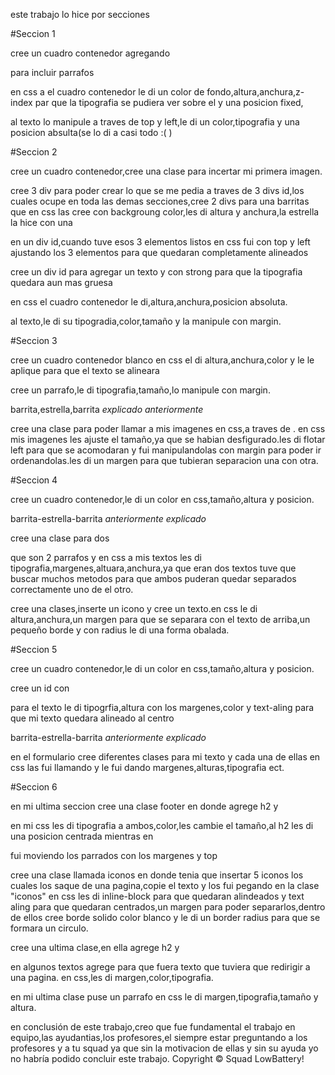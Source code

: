 este trabajo lo hice por secciones

#Seccion 1

cree un cuadro contenedor 
agregando <p> para incluir parrafos

en css a el cuadro contenedor le di un color de fondo,altura,anchura,z-index par que la tipografia se pudiera ver sobre el y una posicion fixed,

al texto lo manipule a traves de top y left,le di un color,tipografia y una posicion absulta(se lo di a casi todo :( ) 


#Seccion 2

cree un cuadro contenedor,cree una clase para incertar mi primera imagen.

cree 3 div para poder crear lo que se me pedia a traves de 3 divs id,los cuales ocupe en toda las demas secciones,cree 2 divs para una barritas que en css las cree con backgroung color,les di altura y anchura,la estrella la hice con una <p> en un div id,cuando tuve esos 3 elementos listos en css fui con top y left ajustando los 3 elementos para que quedaran completamente alineados

cree un div id para agregar un texto y con strong para que la tipografia quedara aun mas gruesa

en css el cuadro contenedor le di,altura,anchura,posicion absoluta.

al texto,le di su tipogradia,color,tamaño y la manipule con margin.


#Seccion 3


cree un cuadro contenedor blanco
en css el di altura,anchura,color y le le aplique para que el texto se alineara

cree un parrafo,le di tipografia,tamaño,lo manipule con margin.

barrita,estrella,barrita *explicado anteriormente*

cree una clase para poder llamar a mis imagenes en css,a traves de <img>.
en css mis imagenes les ajuste el tamaño,ya que se habian desfigurado.les di flotar left para que se acomodaran y fui manipulandolas con margin para poder ir ordenandolas.les di un margen para que tubieran separacion una con otra.


#Seccion 4

cree un cuadro contenedor,le di un color en css,tamaño,altura y posicion.

barrita-estrella-barrita *anteriormente explicado* 

cree una clase para dos <p> que son 2 parrafos y en css a mis textos les di tipografia,margenes,altuara,anchura,ya que eran dos textos tuve que buscar muchos metodos para que ambos puderan quedar separados correctamente uno de el otro.

  cree una clases,inserte un icono y cree un texto.en css le di altura,anchura,un margen para que se separara con el texto de arriba,un pequeño borde y con radius le di una forma obalada.

#Seccion 5

cree un cuadro contenedor,le di un color en css,tamaño,altura y posicion.

cree un id con <p> para el texto le di tipogrfia,altura con los margenes,color y text-aling para que mi texto quedara alineado al centro

barrita-estrella-barrita *anteriormente explicado* 

en el formulario cree diferentes clases para mi texto y cada una de ellas en css las fui llamando y le fui dando margenes,alturas,tipografia ect.

#Seccion 6

en mi ultima seccion 
cree una clase footer en donde agrege h2 y <p> en mi css les di tipografia a ambos,color,les cambie el tamaño,al h2 les di una posicion centrada mientras en <p> fui moviendo los parrados con los margenes y top

cree una clase llamada iconos en donde tenia que insertar 5 iconos los cuales los saque de una pagina,copie el texto y los fui pegando en la clase "iconos"
en css les di inline-block para que quedaran alindeados y text aling para que quedaran centrados,un margen para poder separarlos,dentro de ellos cree borde solido color blanco y le di un border radius para que se formara un circulo.


cree una ultima clase,en ella agrege h2 y <p> en algunos textos agrege <a> para que fuera texto que tuviera que redirigir a una pagina. en css,les di margen,color,tipografia.

en mi ultima clase puse un parrafo
en css le di margen,tipografia,tamaño y altura.

en conclusión de este trabajo,creo que fue fundamental el trabajo en equipo,las ayudantias,los profesores,el siempre estar preguntando a los profesores y a tu squad ya que sin la motivacion de ellas y sin su ayuda yo no habría podido concluir este trabajo.
Copyright © Squad LowBattery!





